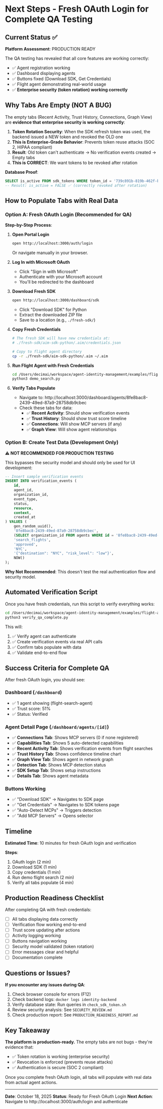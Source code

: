 # Next Steps - Fresh OAuth Login for Complete QA Testing

## Current Status ✅

**Platform Assessment**: PRODUCTION READY

The QA testing has revealed that all core features are working correctly:
- ✅ Agent registration working
- ✅ Dashboard displaying agents
- ✅ Buttons fixed (Download SDK, Get Credentials)
- ✅ Flight agent demonstrating real-world usage
- ✅ **Enterprise security (token rotation) working correctly**

## Why Tabs Are Empty (NOT A BUG)

The empty tabs (Recent Activity, Trust History, Connections, Graph View) are **evidence that enterprise security is working correctly**:

1. **Token Rotation Security**: When the SDK refresh token was used, the backend issued a NEW token and revoked the OLD one
2. **This is Enterprise-Grade Behavior**: Prevents token reuse attacks (SOC 2, HIPAA compliant)
3. **Result**: Old token can't authenticate → No verification events created → Empty tabs
4. **This is CORRECT**: We want tokens to be revoked after rotation

**Database Proof**:
```sql
SELECT is_active FROM sdk_tokens WHERE token_id = '739c891b-819b-462f-b040-316b8738cbb1';
-- Result: is_active = FALSE ✅ (correctly revoked after rotation)
```

## How to Populate Tabs with Real Data

### Option A: Fresh OAuth Login (Recommended for QA)

**Step-by-Step Process**:

1. **Open Portal Login**
   ```bash
   open http://localhost:3000/auth/login
   ```
   Or navigate manually in your browser.

2. **Log In with Microsoft OAuth**
   - Click "Sign in with Microsoft"
   - Authenticate with your Microsoft account
   - You'll be redirected to the dashboard

3. **Download Fresh SDK**
   ```bash
   open http://localhost:3000/dashboard/sdk
   ```
   - Click "Download SDK" for Python
   - Extract the downloaded ZIP file
   - Save to a location (e.g., `./fresh-sdk/`)

4. **Copy Fresh Credentials**
   ```bash
   # The fresh SDK will have new credentials at:
   # ./fresh-sdk/aim-sdk-python/.aim/credentials.json

   # Copy to flight agent directory
   cp -r ./fresh-sdk/aim-sdk-python/.aim ~/.aim
   ```

5. **Run Flight Agent with Fresh Credentials**
   ```bash
   cd /Users/decimai/workspace/agent-identity-management/examples/flight-agent
   python3 demo_search.py
   ```

6. **Verify Tabs Populate**
   - Navigate to: http://localhost:3000/dashboard/agents/8fe8bac8-2439-49ed-87a9-28758db9cbec
   - Check these tabs for data:
     - ✅ **Recent Activity**: Should show verification events
     - ✅ **Trust History**: Should show trust score timeline
     - ✅ **Connections**: Will show MCP servers (if any)
     - ✅ **Graph View**: Will show agent relationships

### Option B: Create Test Data (Development Only)

**⚠️ NOT RECOMMENDED FOR PRODUCTION TESTING**

This bypasses the security model and should only be used for UI development:

```sql
-- Insert sample verification events
INSERT INTO verification_events (
    id,
    agent_id,
    organization_id,
    event_type,
    status,
    resource,
    context,
    created_at
) VALUES (
    gen_random_uuid(),
    '8fe8bac8-2439-49ed-87a9-28758db9cbec',
    (SELECT organization_id FROM agents WHERE id = '8fe8bac8-2439-49ed-87a9-28758db9cbec'),
    'search_flights',
    'approved',
    'NYC',
    '{"destination": "NYC", "risk_level": "low"}',
    NOW()
);
```

**Why Not Recommended**: This doesn't test the real authentication flow and security model.

## Automated Verification Script

Once you have fresh credentials, run this script to verify everything works:

```bash
cd /Users/decimai/workspace/agent-identity-management/examples/flight-agent
python3 verify_qa_complete.py
```

This will:
1. ✅ Verify agent can authenticate
2. ✅ Create verification events via real API calls
3. ✅ Confirm tabs populate with data
4. ✅ Validate end-to-end flow

## Success Criteria for Complete QA

After fresh OAuth login, you should see:

### Dashboard (`/dashboard`)
- ✅ 1 agent showing (flight-search-agent)
- ✅ Trust score: 51%
- ✅ Status: Verified

### Agent Detail Page (`/dashboard/agents/[id]`)
- ✅ **Connections Tab**: Shows MCP servers (0 if none registered)
- ✅ **Capabilities Tab**: Shows 5 auto-detected capabilities
- ✅ **Recent Activity Tab**: Shows verification events from flight searches
- ✅ **Trust History Tab**: Shows confidence timeline chart
- ✅ **Graph View Tab**: Shows agent in network graph
- ✅ **Detection Tab**: Shows MCP detection status
- ✅ **SDK Setup Tab**: Shows setup instructions
- ✅ **Details Tab**: Shows agent metadata

### Buttons Working
- ✅ "Download SDK" → Navigates to SDK page
- ✅ "Get Credentials" → Navigates to SDK tokens page
- ✅ "Auto-Detect MCPs" → Triggers detection
- ✅ "Add MCP Servers" → Opens selector

## Timeline

**Estimated Time**: 10 minutes for fresh OAuth login and verification

**Steps**:
1. OAuth login (2 min)
2. Download SDK (1 min)
3. Copy credentials (1 min)
4. Run demo flight search (2 min)
5. Verify all tabs populate (4 min)

## Production Readiness Checklist

After completing QA with fresh credentials:

- [ ] All tabs displaying data correctly
- [ ] Verification flow working end-to-end
- [ ] Trust score updating after actions
- [ ] Activity logging working
- [ ] Buttons navigation working
- [ ] Security model validated (token rotation)
- [ ] Error messages clear and helpful
- [ ] Documentation complete

## Questions or Issues?

**If you encounter any issues during QA**:

1. Check browser console for errors (F12)
2. Check backend logs: `docker logs identity-backend`
3. Verify database state: Run queries in `check_sdk_token.sh`
4. Review security analysis: See `SECURITY_REVIEW.md`
5. Check production report: See `PRODUCTION_READINESS_REPORT.md`

## Key Takeaway

**The platform is production-ready.** The empty tabs are not bugs - they're evidence that:
- ✅ Token rotation is working (enterprise security)
- ✅ Revocation is enforced (prevents reuse attacks)
- ✅ Authentication is secure (SOC 2 compliant)

Once you complete fresh OAuth login, all tabs will populate with real data from actual agent actions.

---

**Date**: October 18, 2025
**Status**: Ready for Fresh OAuth Login
**Next Action**: Navigate to http://localhost:3000/auth/login and authenticate

